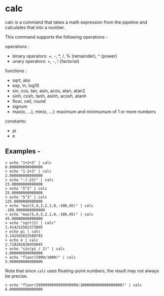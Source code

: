 # calc

calc is a command that takes a math expression from the pipeline and calculates that into a number.

This command supports the following operations - 

operations :
* binary operators: +, -, *, /, % (remainder), ^ (power)
* unary operators: +, -, ! (factorial)

functions :
* sqrt, abs
* exp, ln, log10
* sin, cos, tan, asin, acos, atan, atan2
* sinh, cosh, tanh, asinh, acosh, atanh
* floor, ceil, round
* signum
* max(x, ...), min(x, ...): maximum and minimumum of 1 or more numbers

constants:
* pi
* e
 
## Examples - 

```
> echo "1+2+3" | calc
6.000000000000000
> echo "1-2+3" | calc
2.000000000000000
> echo "-(-23)" | calc
23.00000000000000
> echo "5^2" | calc
25.00000000000000
> echo "5^3" | calc
125.0000000000000
> echo "min(5,4,3,2,1,0,-100,45)" | calc
-100.0000000000000
> echo "max(5,4,3,2,1,0,-100,45)" | calc
45.00000000000000
> echo "sqrt(2) | calc"
1.414213562373095
> echo pi | calc
3.141592653589793
> echo e | calc
2.718281828459045
> echo "sin(pi / 2)" | calc
1.000000000000000
> echo "floor(5999/1000)" | calc
5.000000000000000
```

Note that since `calc` uses floating-point numbers, the result may not always be precise. 

```
> echo "floor(5999999999999999999/1000000000000000000)" | calc
6.000000000000000
```
